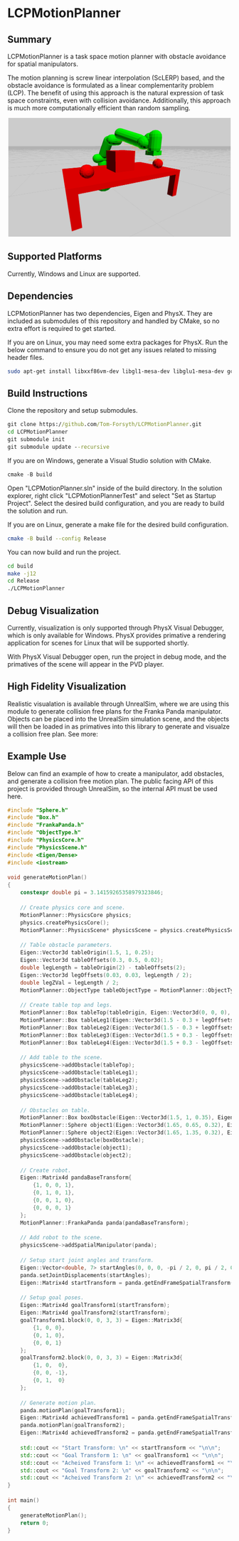 # LCPMotionPlanner
## Summary
LCPMotionPlanner is a task space motion planner with obstacle avoidance for spatial manipulators. 

The motion planning is screw linear interpolation (ScLERP) based, and the obstacle avoidance is formulated as a linear complementarity problem (LCP). The benefit of using this approach is the natural expression of task space constraints, even with collision avoidance. Additionally, this approach is much more computationally efficient than random sampling.

<p align="center">
  <img src="docs/LCPMotionPlanner.png"
  width = 500
  height = auto />
</p>

## Supported Platforms
Currently, Windows and Linux are supported.

## Dependencies
LCPMotionPlanner has two dependencies, Eigen and PhysX. They are included as submodules of this repository and handled by CMake, so no extra effort is required to get started.

If you are on Linux, you may need some extra packages for PhysX. Run the below command to ensure you do not get any issues related to missing header files.

```bash
sudo apt-get install libxxf86vm-dev libgl1-mesa-dev libglu1-mesa-dev gcc-multilib g++-multilib freeglut3-dev lib32z1
```

## Build Instructions
Clone the repository and setup submodules.
```cmd
git clone https://github.com/Tom-Forsyth/LCPMotionPlanner.git
cd LCPMotionPlanner
git submodule init
git submodule update --recursive
```

If you are on Windows, generate a Visual Studio solution with CMake.
```powershell
cmake -B build
```

Open "LCPMotionPlanner.sln" inside of the build directory. In the solution explorer, right click "LCPMotionPlannerTest" and select "Set as Startup Project". Select the desired build configuration, and you are ready to build the solution and run.

If you are on Linux, generate a make file for the desired build configuration.
```bash
cmake -B build --config Release
```

You can now build and run the project.
```bash
cd build
make -j12
cd Release
./LCPMotionPlanner
```

## Debug Visualization
Currently, visualization is only supported through PhysX Visual Debugger, which is only available for Windows. PhysX provides primative a rendering application for scenes for Linux that will be supported shortly.

With PhysX Visual Debugger open, run the project in debug mode, and the primatives of the scene will appear in the PVD player.

## High Fidelity Visualization
Realistic visualation is available through UnrealSim, where we are using this module to generate collision free plans for the Franka Panda manipulator. Objects can be placed into the UnrealSim simulation scene, and the objects will then be loaded in as primatives into this library to generate and visualze a collision free plan. See more:

## Example Use
Below can find an example of how to create a manipulator, add obstacles, and generate a collision free motion plan. The public facing API of this project is provided through UnrealSim, so the internal API must be used here.

```cpp
#include "Sphere.h"
#include "Box.h"
#include "FrankaPanda.h"
#include "ObjectType.h"
#include "PhysicsCore.h"
#include "PhysicsScene.h"
#include <Eigen/Dense>
#include <iostream>

void generateMotionPlan()
{
	constexpr double pi = 3.14159265358979323846;

	// Create physics core and scene.
	MotionPlanner::PhysicsCore physics;
	physics.createPhysicsCore();
	MotionPlanner::PhysicsScene* physicsScene = physics.createPhysicsScene("MyTestScene");

	// Table obstacle parameters.
	Eigen::Vector3d tableOrigin(1.5, 1, 0.25);
	Eigen::Vector3d tableOffsets(0.3, 0.5, 0.02);
	double legLength = tableOrigin(2) - tableOffsets(2);
	Eigen::Vector3d legOffsets(0.03, 0.03, legLength / 2);
	double legZVal = legLength / 2;
	MotionPlanner::ObjectType tableObjectType = MotionPlanner::ObjectType::Obstacle;

	// Create table top and legs.
	MotionPlanner::Box tableTop(tableOrigin, Eigen::Vector3d(0, 0, 0), tableOffsets, "Table Top", tableObjectType);
	MotionPlanner::Box tableLeg1(Eigen::Vector3d(1.5 - 0.3 + legOffsets(0), 1 - 0.5 + legOffsets(1), legZVal), Eigen::Vector3d(0, 0, 0), legOffsets, "Table Leg 1", tableObjectType);
	MotionPlanner::Box tableLeg2(Eigen::Vector3d(1.5 - 0.3 + legOffsets(0), 1 + 0.5 - legOffsets(1), legZVal), Eigen::Vector3d(0, 0, 0), legOffsets, "Table Leg 2", tableObjectType);
	MotionPlanner::Box tableLeg3(Eigen::Vector3d(1.5 + 0.3 - legOffsets(0), 1 - 0.5 + legOffsets(1), legZVal), Eigen::Vector3d(0, 0, 0), legOffsets, "Table Leg 3", tableObjectType);
	MotionPlanner::Box tableLeg4(Eigen::Vector3d(1.5 + 0.3 - legOffsets(0), 1 + 0.5 - legOffsets(1), legZVal), Eigen::Vector3d(0, 0, 0), legOffsets, "Table Leg 4", tableObjectType);

	// Add table to the scene.
	physicsScene->addObstacle(tableTop);
	physicsScene->addObstacle(tableLeg1);
	physicsScene->addObstacle(tableLeg2);
	physicsScene->addObstacle(tableLeg3);
	physicsScene->addObstacle(tableLeg4);

	// Obstacles on table.
	MotionPlanner::Box boxObstacle(Eigen::Vector3d(1.5, 1, 0.35), Eigen::Vector3d(0, 0, 0), Eigen::Vector3d(0.1, 0.1, 0.1), "Box Obstacle", tableObjectType);
	MotionPlanner::Sphere object1(Eigen::Vector3d(1.65, 0.65, 0.32), Eigen::Vector3d(0, 0, 0), 0.05, "Object 1", tableObjectType);
	MotionPlanner::Sphere object2(Eigen::Vector3d(1.65, 1.35, 0.32), Eigen::Vector3d(0, 0, 0), 0.05, "Object 2", tableObjectType);
	physicsScene->addObstacle(boxObstacle);
	physicsScene->addObstacle(object1);
	physicsScene->addObstacle(object2);

	// Create robot.
	Eigen::Matrix4d pandaBaseTransform{
		{1, 0, 0, 1},
		{0, 1, 0, 1},
		{0, 0, 1, 0},
		{0, 0, 0, 1}
	};
	MotionPlanner::FrankaPanda panda(pandaBaseTransform);

	// Add robot to the scene.
	physicsScene->addSpatialManipulator(panda);

	// Setup start joint angles and transform.
	Eigen::Vector<double, 7> startAngles(0, 0, 0, -pi / 2, 0, pi / 2, 0);
	panda.setJointDisplacements(startAngles);
	Eigen::Matrix4d startTransform = panda.getEndFrameSpatialTransform();

	// Setup goal poses.
	Eigen::Matrix4d goalTransform1(startTransform);
	Eigen::Matrix4d goalTransform2(startTransform);
    goalTransform1.block(0, 0, 3, 3) = Eigen::Matrix3d{
        {1, 0, 0},
        {0, 1, 0},
        {0, 0, 1}
    };
    goalTransform2.block(0, 0, 3, 3) = Eigen::Matrix3d{
        {1, 0,  0},
        {0, 0, -1},
        {0, 1,  0}
    };

	// Generate motion plan.
	panda.motionPlan(goalTransform1);
	Eigen::Matrix4d achievedTransform1 = panda.getEndFrameSpatialTransform();
	panda.motionPlan(goalTransform2);
	Eigen::Matrix4d achievedTransform2 = panda.getEndFrameSpatialTransform();

	std::cout << "Start Transform: \n" << startTransform << "\n\n";
	std::cout << "Goal Transform 1: \n" << goalTransform1 << "\n\n";
	std::cout << "Acheived Transform 1: \n" << achievedTransform1 << "\n\n";
	std::cout << "Goal Transform 2: \n" << goalTransform2 << "\n\n";
	std::cout << "Acheived Transform 2: \n" << achievedTransform2 << "\n\n";
}

int main()
{
    generateMotionPlan();
	return 0;
}
```

